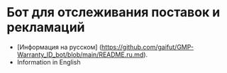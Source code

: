 # Бот для отслеживания поставок и рекламаций

- [Информация на русском] (https://github.com/gaifut/GMP-Warranty_ID_bot/blob/main/README.ru.md).
- Information in English

